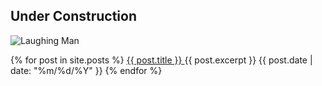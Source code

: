 ## Under Construction

![Laughing Man](https://i.imgur.com/sdLBre4.png)


{% for post in site.posts %}
  <a href="{{ post.url }}">
	{{ post.title }}
  </a>
  {{ post.excerpt }}
  {{ post.date | date: "%m/%d/%Y" }}
{% endfor %}